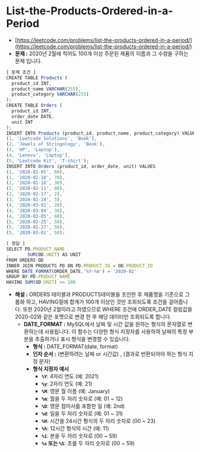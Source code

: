 # **List-the-Products-Ordered-in-a-Period**

- [https://leetcode.com/problems/list-the-products-ordered-in-a-period/](https://leetcode.com/problems/list-the-products-ordered-in-a-period/)
- **문제 :** 2020년 2월에 적어도 100개 이상 주문된 제품의 이름과 그 수량을 구하는 문제 입니다.

```jsx
[ 문제 조건 ]
CREATE TABLE Products (
  product_id INT,
  product_name VARCHAR(255),
  product_category VARCHAR(255)
);
CREATE TABLE Orders (
  product_id INT,
  order_date DATE,
  unit INT
);
INSERT INTO Products (product_id, product_name, product_category) VALUES
(1, 'Leetcode Solutions', 'Book'),
(2, 'Jewels of Stringology', 'Book'),
(3, 'HP', 'Laptop'),
(4, 'Lenovo', 'Laptop'),
(5, 'Leetcode Kit', 'T-shirt');
INSERT INTO Orders (product_id, order_date, unit) VALUES
(1, '2020-02-05', 60),
(1, '2020-02-10', 70),
(2, '2020-01-18', 30),
(2, '2020-02-11', 80),
(3, '2020-02-17', 2),
(3, '2020-02-24', 3),
(4, '2020-03-01', 20),
(4, '2020-03-04', 30),
(4, '2020-03-05', 60),
(5, '2020-02-25', 50),
(5, '2020-02-27', 50),
(5, '2020-03-01', 50);
```

```jsx
[ 정답 ]
SELECT PD.PRODUCT_NAME
,       SUM(OD.UNIT) AS UNIT
FROM ORDERS OD
INNER JOIN PRODUCTS PD ON PD.PRODUCT_ID = OD.PRODUCT_ID
WHERE DATE_FORMAT(ORDER_DATE,'%Y-%m') = '2020-02'
GROUP BY PD.PRODUCT_NAME
HAVING SUM(OD.UNIT) >= 100
```

- **해설 :** ORDERS 테이블과 PRODUCTS테이블을 조인한 후 제품명을 기준으로 그룹화 하고, HAVING절에 합계가 100개 이상인 것만 조회되도록 조건을 걸어줍니다. 또한 2020년 2월이라고 하였으므로 WHERE 조건에 ORDER_DATE 컬럼값을 2020-02와 같은 포멧으로 변경 한 후 해당 데이터만 조회되도록 합니다.
  - **DATE_FORMAT :** MySQL에서 날짜 및 시간 값을 원하는 형식의 문자열로 변환하는데 사용됩니다. 이 함수는 다양한 형식 지정자를 사용하여 날짜의 특정 부분을 추출하거나 표시 형식을 변경할 수 있습니다.
    - **형식 :** DATE_FORMAT(date, format)
    - **인자 순서 :** (변환하려는 날짜 or 시간값) , (결과로 반환되어야 하는 형식 지정 문자)
    - **형식 지정자 예시**
      - **`%Y`**: 4자리 연도 (예: 2021)
      - **`%y`**: 2자리 연도 (예: 21)
      - **`%M`**: 영문 월 이름 (예: January)
      - **`%m`**: 월을 두 자리 숫자로 (예: 01 ~ 12)
      - **`%D`**: 영문 접미사를 포함한 일 (예: 2nd)
      - **`%d`**: 일을 두 자리 숫자로 (예: 01 ~ 31)
      - **`%H`**: 시간을 24시간 형식의 두 자리 숫자로 (00 ~ 23)
      - **`%h`**: 12시간 형식의 시간 (예: 11)
      - **`%i`**: 분을 두 자리 숫자로 (00 ~ 59)
      - **`%s` 또는 `%S`**: 초를 두 자리 숫자로 (00 ~ 59)
